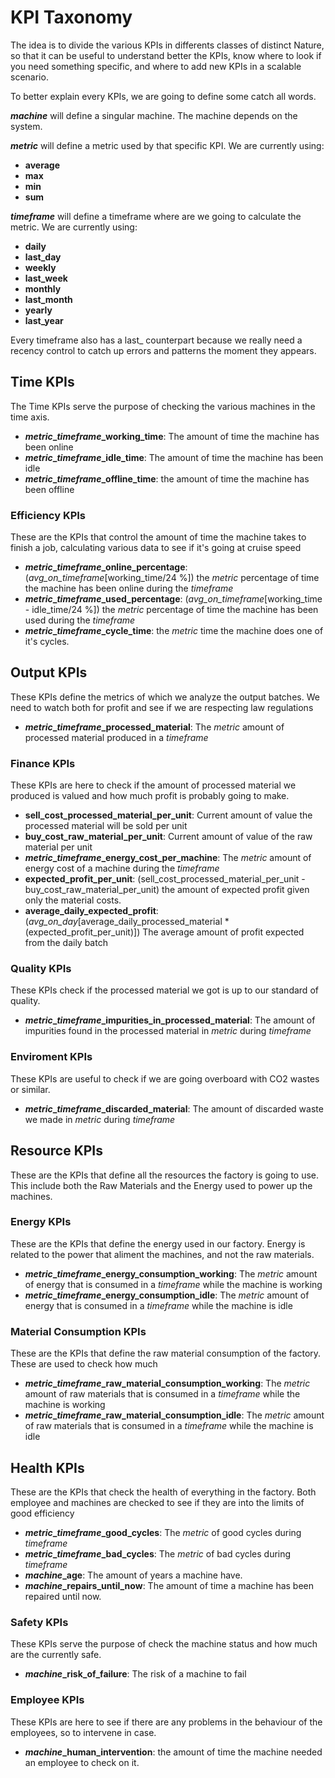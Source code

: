 # KPI Taxonomy

The idea is to divide the various KPIs in differents classes of distinct Nature, so that it can be useful to understand better the KPIs, know where to look if you need something specific, and where to add new KPIs in a scalable scenario.

To better explain every KPIs, we are going to define some catch all words.

**_machine_** will define a singular machine. The machine depends on the system.

**_metric_** will define a metric used by that specific KPI. We are currently using:
- **average**
- **max**
- **min**
- **sum**

**_timeframe_** will define a timeframe where are we going to calculate the metric. We are currently using:
- **daily**
- **last_day**
- **weekly**
- **last_week**
- **monthly**
- **last_month**
- **yearly**
- **last_year**

Every timeframe also has a last_ counterpart because we really need a recency control to catch up errors and patterns the moment they appears.

## Time KPIs

The Time KPIs serve the purpose of checking the various machines in the time axis.

- ***metric*_*timeframe*_working_time**: The amount of time the machine has been online
- ***metric*_*timeframe*_idle_time**: The amount of time the machine has been idle
- ***metric*_*timeframe*_offline_time**: the amount of time the machine has been offline

### Efficiency KPIs

These are the KPIs that control the amount of time the machine takes to finish a job, calculating various data to see if it's going at cruise speed

- ***metric*_*timeframe*_online_percentage**: (*avg_on_timeframe*[working_time/24 %]) the _metric_ percentage of time the machine has been online during the _timeframe_
- ***metric*_*timeframe*_used_percentage**: (*avg_on_timeframe*[working_time - idle_time/24 %]) the _metric_ percentage of time the machine has been used during the _timeframe_
- ***metric*_*timeframe*_cycle_time**: the _metric_ time the machine does one of it's cycles.

## Output KPIs

These KPIs define the metrics of which we analyze the output batches. We need to watch both for profit and see if we are respecting law regulations

- ***metric*_*timeframe*_processed_material**: The _metric_ amount of processed material produced in a _timeframe_

### Finance KPIs

These KPIs are here to check if the amount of processed material we produced is valued and how much profit is probably going to make.

- **sell_cost_processed_material_per_unit**: Current amount of value the processed material will be sold per unit
- **buy_cost_raw_material_per_unit**: Current amount of value of the raw material per unit
- ***metric*_*timeframe*_energy_cost_per_machine**: The _metric_ amount of energy cost of a machine during the _timeframe_
- **expected_profit_per_unit**: (sell_cost_processed_material_per_unit - buy_cost_raw_material_per_unit) the amount of expected profit given only the material costs.
- **average_daily_expected_profit**: (*avg_on_day*[average_daily_processed_material * (expected_profit_per_unit)]) The average amount of profit expected from the daily batch

### Quality KPIs

These KPIs check if the processed material we got is up to our standard of quality.

- ***metric*_*timeframe*_impurities_in_processed_material**: The amount of impurities found in the processed material in _metric_ during _timeframe_

### Enviroment KPIs

These KPIs are useful to check if we are going overboard with CO2 wastes or similar.

- ***metric*_*timeframe*_discarded_material**: The amount of discarded waste we made in _metric_ during _timeframe_

## Resource KPIs

These are the KPIs that define all the resources the factory is going to use. This include both the Raw Materials and the Energy used to power up the machines.

### Energy KPIs

These are the KPIs that define the energy used in our factory. Energy is related to the power that aliment the machines, and not the raw materials. 

- ***metric*_*timeframe*_energy_consumption_working**: The _metric_ amount of energy that is consumed in a _timeframe_ while the machine is working
- ***metric*_*timeframe*_energy_consumption_idle**: The _metric_ amount of energy that is consumed in a _timeframe_ while the machine is idle

### Material Consumption KPIs

These are the KPIs that define the raw material consumption of the factory. These are used to check how much 

- ***metric*_*timeframe*_raw_material_consumption_working**: The _metric_ amount of raw materials that is consumed in a _timeframe_ while the machine is working
- ***metric*_*timeframe*_raw_material_consumption_idle**: The _metric_ amount of raw materials that is consumed in a _timeframe_ while the machine is idle

## Health KPIs

These are the KPIs that check the health of everything in the factory. Both employee and machines are checked to see if they are into the limits of good efficiency

- ***metric*_*timeframe*_good_cycles**: The _metric_ of good cycles during _timeframe_
- ***metric*_*timeframe*_bad_cycles**: The _metric_ of bad cycles during _timeframe_
- ***machine*_age**: The amount of years a machine have.
- ***machine*_repairs_until_now**: The amount of time a machine has been repaired until now.

### Safety KPIs

These KPIs serve the purpose of check the machine status and how much are the currently safe.

- ***machine*_risk_of_failure**: The risk of a machine to fail

### Employee KPIs

These KPIs are here to see if there are any problems in the behaviour of the employees, so to intervene in case.

- ***machine*_human_intervention**: the amount of time the machine needed an employee to check on it.